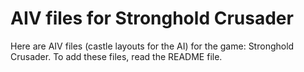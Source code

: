 # AIV files for Stronghold Crusader
Here are AIV files (castle layouts for the AI) for the game: Stronghold Crusader.
To add these files, read the README file.
